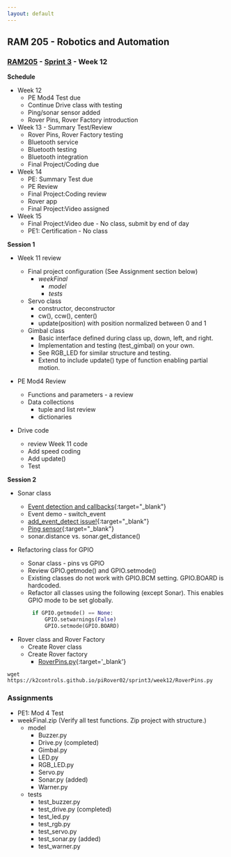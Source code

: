 ```yaml
---
layout: default
---
```


## RAM 205 - Robotics and Automation

### [RAM205](../../) - [Sprint 3](../) - Week 12

**Schedule**
- Week 12 
  - PE Mod4 Test due
  - Continue Drive class with testing 
  - Ping/sonar sensor added
  - Rover Pins, Rover Factory introduction
- Week 13 - Summary Test/Review
  - Rover Pins, Rover Factory testing
  - Bluetooth service
  - Bluetooth testing
  - Bluetooth integration
  - Final Project/Coding due
- Week 14  
  - PE: Summary Test due
  - PE Review
  - Final Project:Coding review
  - Rover app
  - Final Project:Video assigned
- Week 15 
  - Final Project:Video due - No class, submit by end of day
  - PE1: Certification - No class  

**Session 1**
- Week 11 review
  - Final project configuration (See Assignment section below)
    - *weekFinal*
      - *model*
      - *tests*
  - Servo class
    - constructor, deconstructor
    - cw(), ccw(), center()
    - update(position) with position normalized between 0 and 1
  - Gimbal class
    - Basic interface defined during class up, down, left, and right.
    - Implementation and testing (test_gimbal) on your own.
    - See RGB_LED for similar structure and testing.
    - Extend to include update() type of function enabling partial motion.
    
- PE Mod4 Review
  - Functions and parameters - a review
  - Data collections
    - tuple and list review
    - dictionaries

- Drive code 
  - review Week 11 code
  - Add speed coding
  - Add update()
  - Test
  

  
**Session 2**

- Sonar class 
  - [Event detection and callbacks](https://sourceforge.net/p/raspberry-gpio-python/wiki/Examples/){:target="_blank"}
  - Event demo - switch_event  
  - [add_event_detect issue!](event_detect_issue.md){:target="_blank"}
  - [Ping sensor](https://onlinesrs.co/product/ultrasonic-wave-detector-ranging-module-hc-sr04-hc-sr04-hcsr04-distance-sensor/){:target="_blank"}
  - sonar.distance vs. sonar.get_distance()
  
- Refactoring class for GPIO
  - Sonar class - pins vs GPIO
  - Review GPIO.getmode() and GPIO.setmode() 
  - Existing classes do not work with GPIO.BCM setting. GPIO.BOARD is hardcoded.
  - Refactor all classes using the following (except Sonar). This enables GPIO mode to be set globally.

```Python
        if GPIO.getmode() == None:
            GPIO.setwarnings(False)
            GPIO.setmode(GPIO.BOARD)
```
  
- Rover class and Rover Factory
  - Create Rover class
  - Create Rover factory
    - [RoverPins.py](RoverPins.py){:target='_blank'}

```Console
wget https://k2controls.github.io/piRover02/sprint3/week12/RoverPins.py  
```

### Assignments

- PE1: Mod 4 Test
- weekFinal.zip (Verify all test functions. Zip project with structure.)
  - model
    - Buzzer.py
    - Drive.py  (completed)
    - Gimbal.py
    - LED.py
    - RGB_LED.py
    - Servo.py
    - Sonar.py  (added)
    - Warner.py
  - tests
    - test_buzzer.py
    - test_drive.py (completed)
    - test_led.py
    - test_rgb.py
    - test_servo.py
    - test_sonar.py (added)
    - test_warner.py       
